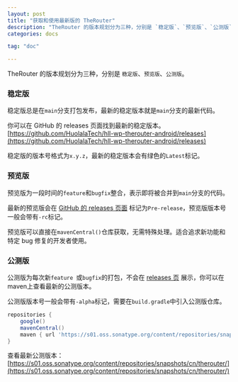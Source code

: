 ```yaml
---
layout: post
title: "获取和使用最新版的 TheRouter"
description: "TheRouter 的版本规划分为三种，分别是 `稳定版`、`预览版`、`公测版`。"
categories: docs

tag: "doc" 

---
```



TheRouter 的版本规划分为三种，分别是 `稳定版`、`预览版`、`公测版`。

### 稳定版

稳定版总是在`main`分支打包发布，最新的稳定版本就是`main`分支的最新代码。   

你可以在 GitHub 的 releases 页面找到最新的稳定版本。  
[https://github.com/HuolalaTech/hll-wp-therouter-android/releases](https://github.com/HuolalaTech/hll-wp-therouter-android/releases)  

稳定版的版本号格式为`x.y.z`，最新的稳定版本会有绿色的`Latest`标记。     


### 预览版

预览版为一段时间的`feature`和`bugfix`整合，表示即将被合并到`main`分支的代码。  

最新的预览版会在 [ GitHub 的 releases 页面](https://github.com/HuolalaTech/hll-wp-therouter-android/releases) 标记为`Pre-release`，预览版版本号一般会带有`-rc`标记。  

预览版可以直接在`mavenCentral()`仓库获取，无需特殊处理。适合追求新功能和特定 bug 修复的开发者使用。  


### 公测版

公测版为每次新`feature `或`bugfix`的打包，不会在 [releases 页](https://github.com/HuolalaTech/hll-wp-therouter-android/releases) 展示，你可以在maven上查看最新的公测版本。   

公测版版本号一般会带有`-alpha`标记，需要在`build.gradle`中引入公测版仓库。  

```gradle
repositories {
    google()
    mavenCentral()
    maven { url 'https://s01.oss.sonatype.org/content/repositories/snapshots/' }
}
```

查看最新公测版本：[https://s01.oss.sonatype.org/content/repositories/snapshots/cn/therouter/](https://s01.oss.sonatype.org/content/repositories/snapshots/cn/therouter/)  
